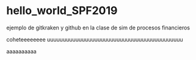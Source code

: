 # hello_world_SPF2019
ejemplo de gitkraken y github en la clase de sim de procesos financieros 


coheteeeeeeee
 uuuuuuuuuuuuuuuuuuuuuuuuuuuuuuuuuuuuuuuuuuu
 
 
 aaaaaaaaaa

